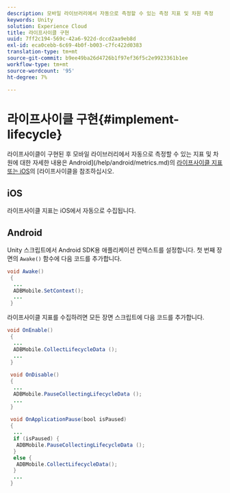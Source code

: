 ```yaml
---
description: 모바일 라이브러리에서 자동으로 측정할 수 있는 측정 지표 및 차원 측정
keywords: Unity
solution: Experience Cloud
title: 라이프사이클 구현
uuid: 7ff2c194-569c-42a6-922d-dccd2aa9eb8d
exl-id: eca0cebb-6c69-4b0f-b003-c7fc422d0383
translation-type: tm+mt
source-git-commit: b9ee49ba26d4726b1f97ef36f5c2e9923361b1ee
workflow-type: tm+mt
source-wordcount: '95'
ht-degree: 7%

---
```


# 라이프사이클 구현{#implement-lifecycle}

라이프사이클이 구현된 후 모바일 라이브러리에서 자동으로 측정할 수 있는 지표 및 차원에 대한 자세한 내용은 Android](/help/android/metrics.md)의 [라이프사이클 지표 또는 iOS](/help/ios/metrics.md)의 [라이프사이클을 참조하십시오.

## iOS

라이프사이클 지표는 iOS에서 자동으로 수집됩니다.

## Android

Unity 스크립트에서 Android SDK용 애플리케이션 컨텍스트를 설정합니다. 첫 번째 장면의 `Awake()` 함수에 다음 코드를 추가합니다.

```java
void Awake()
 {
  ...
  ADBMobile.SetContext();
  ...
 }
```

라이프사이클 지표를 수집하려면 모든 장면 스크립트에 다음 코드를 추가합니다.

```java
void OnEnable()
 {
  ...
  ADBMobile.CollectLifecycleData (); 
  ...
 }
 
 void OnDisable()
 {
  ...
  ADBMobile.PauseCollectingLifecycleData (); 
  ...
 }
  
 void OnApplicationPause(bool isPaused) 
 {
  ...
  if (isPaused) {
   ADBMobile.PauseCollectingLifecycleData (); 
  }  
  else {
   ADBMobile.CollectLifecycleData(); 
  }
  ...
 }
```
